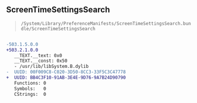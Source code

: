 ## ScreenTimeSettingsSearch

> `/System/Library/PreferenceManifests/ScreenTimeSettingsSearch.bundle/ScreenTimeSettingsSearch`

```diff

-503.1.5.0.0
+503.2.1.0.0
   __TEXT.__text: 0x0
   __TEXT.__const: 0x50
   - /usr/lib/libSystem.B.dylib
-  UUID: 00F009C8-C020-3D50-8CC3-33F5C3C47778
+  UUID: BB4C3F10-91AB-3E4E-9D76-9A7B24D90790
   Functions: 0
   Symbols:   0
   CStrings:  0

```
